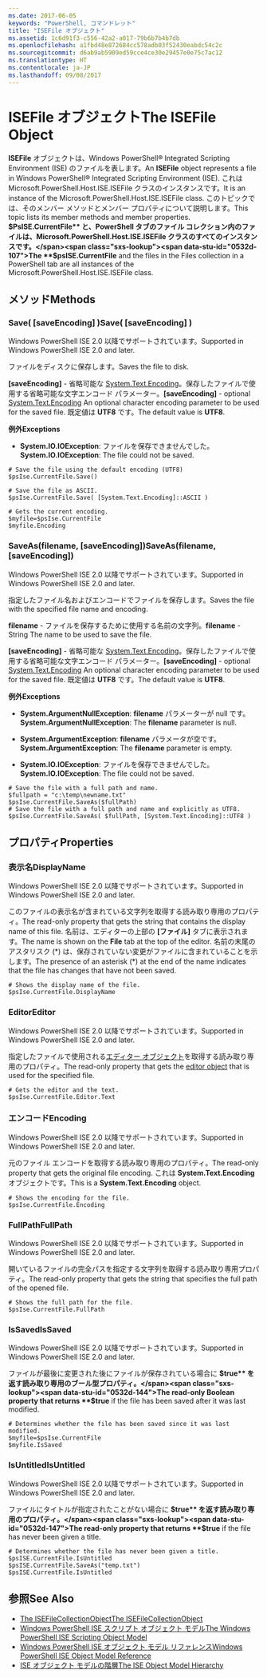 ```yaml
---
ms.date: 2017-06-05
keywords: "PowerShell, コマンドレット"
title: "ISEFile オブジェクト"
ms.assetid: 1c6d91f3-c556-42a2-a017-79b6b7b4b7db
ms.openlocfilehash: a1fbd48e872684cc578adb03f52430eabdc54c2c
ms.sourcegitcommit: d6ab9ab5909ed59cce4ce30e29457e0e75c7ac12
ms.translationtype: HT
ms.contentlocale: ja-JP
ms.lasthandoff: 09/08/2017
---
```

# <a name="the-isefile-object"></a><span data-ttu-id="0532d-103">ISEFile オブジェクト</span><span class="sxs-lookup"><span data-stu-id="0532d-103">The ISEFile Object</span></span>
  <span data-ttu-id="0532d-104">**ISEFile** オブジェクトは、Windows PowerShell® Integrated Scripting Environment (ISE) のファイルを表します。</span><span class="sxs-lookup"><span data-stu-id="0532d-104">An **ISEFile** object represents a file in Windows PowerShell® Integrated Scripting Environment (ISE).</span></span> <span data-ttu-id="0532d-105">これは Microsoft.PowerShell.Host.ISE.ISEFile クラスのインスタンスです。</span><span class="sxs-lookup"><span data-stu-id="0532d-105">It is an instance of the Microsoft.PowerShell.Host.ISE.ISEFile class.</span></span> <span data-ttu-id="0532d-106">このトピックでは、そのメンバー メソッドとメンバー プロパティについて説明します。</span><span class="sxs-lookup"><span data-stu-id="0532d-106">This topic lists its member methods and member properties.</span></span> <span data-ttu-id="0532d-107">**$PsISE.CurrentFile** と、PowerShell タブのファイル コレクション内のファイルは、Microsoft.PowerShell.Host.ISE.ISEFile クラスのすべてのインスタンスです。</span><span class="sxs-lookup"><span data-stu-id="0532d-107">The **$psISE.CurrentFile** and the files in the Files collection in a PowerShell tab are all instances of the Microsoft.PowerShell.Host.ISE.ISEFile class.</span></span>

## <a name="methods"></a><span data-ttu-id="0532d-108">メソッド</span><span class="sxs-lookup"><span data-stu-id="0532d-108">Methods</span></span>

### <a name="save-saveencoding-"></a><span data-ttu-id="0532d-109">Save\( \[saveEncoding\] \)</span><span class="sxs-lookup"><span data-stu-id="0532d-109">Save\( \[saveEncoding\] \)</span></span>
  <span data-ttu-id="0532d-110">Windows PowerShell ISE 2.0 以降でサポートされています。</span><span class="sxs-lookup"><span data-stu-id="0532d-110">Supported in Windows PowerShell ISE 2.0 and later.</span></span> 

 <span data-ttu-id="0532d-111">ファイルをディスクに保存します。</span><span class="sxs-lookup"><span data-stu-id="0532d-111">Saves the file to disk.</span></span>

 <span data-ttu-id="0532d-112">**\[saveEncoding\]** - 省略可能な [System.Text.Encoding](http://msdn.microsoft.com/library/system.text.encoding.aspx)。保存したファイルで使用する省略可能な文字エンコード パラメーター。</span><span class="sxs-lookup"><span data-stu-id="0532d-112">**\[saveEncoding\]** - optional [System.Text.Encoding](http://msdn.microsoft.com/library/system.text.encoding.aspx) An optional character encoding parameter to be used for the saved file.</span></span> <span data-ttu-id="0532d-113">既定値は **UTF8** です。</span><span class="sxs-lookup"><span data-stu-id="0532d-113">The default value is **UTF8**.</span></span>

 <span data-ttu-id="0532d-114">**例外**</span><span class="sxs-lookup"><span data-stu-id="0532d-114">**Exceptions**</span></span>
 -   <span data-ttu-id="0532d-115">**System.IO.IOException**: ファイルを保存できませんでした。</span><span class="sxs-lookup"><span data-stu-id="0532d-115">**System.IO.IOException**: The file could not be saved.</span></span>

```
# Save the file using the default encoding (UTF8)
$psIse.CurrentFile.Save()

# Save the file as ASCII.
$psIse.CurrentFile.Save( [System.Text.Encoding]::ASCII )

# Gets the current encoding.
$myfile=$psIse.CurrentFile
$myfile.Encoding

```

### <a name="saveasfilename-saveencoding"></a><span data-ttu-id="0532d-116">SaveAs\(filename, \[saveEncoding\]\)</span><span class="sxs-lookup"><span data-stu-id="0532d-116">SaveAs\(filename, \[saveEncoding\]\)</span></span>
  <span data-ttu-id="0532d-117">Windows PowerShell ISE 2.0 以降でサポートされています。</span><span class="sxs-lookup"><span data-stu-id="0532d-117">Supported in Windows PowerShell ISE 2.0 and later.</span></span> 

 <span data-ttu-id="0532d-118">指定したファイル名およびエンコードでファイルを保存します。</span><span class="sxs-lookup"><span data-stu-id="0532d-118">Saves the file with the specified file name and encoding.</span></span>

 <span data-ttu-id="0532d-119">**filename** - ファイルを保存するために使用する名前の文字列。</span><span class="sxs-lookup"><span data-stu-id="0532d-119">**filename** - String The name to be used to save the file.</span></span>

 <span data-ttu-id="0532d-120">**\[saveEncoding\]** - 省略可能な [System.Text.Encoding](http://msdn.microsoft.com/library/system.text.encoding.aspx)。保存したファイルで使用する省略可能な文字エンコード パラメーター。</span><span class="sxs-lookup"><span data-stu-id="0532d-120">**\[saveEncoding\]** - optional [System.Text.Encoding](http://msdn.microsoft.com/library/system.text.encoding.aspx) An optional character encoding parameter to be used for the saved file.</span></span> <span data-ttu-id="0532d-121">既定値は **UTF8** です。</span><span class="sxs-lookup"><span data-stu-id="0532d-121">The default value is **UTF8**.</span></span>

 <span data-ttu-id="0532d-122">**例外**</span><span class="sxs-lookup"><span data-stu-id="0532d-122">**Exceptions**</span></span>
 -   <span data-ttu-id="0532d-123">**System.ArgumentNullException**: **filename** パラメーターが null です。</span><span class="sxs-lookup"><span data-stu-id="0532d-123">**System.ArgumentNullException**: The **filename** parameter is null.</span></span>

- <span data-ttu-id="0532d-124">**System.ArgumentException**: **filename** パラメータが空です。</span><span class="sxs-lookup"><span data-stu-id="0532d-124">**System.ArgumentException**: The **filename** parameter is empty.</span></span>

- <span data-ttu-id="0532d-125">**System.IO.IOException**: ファイルを保存できませんでした。</span><span class="sxs-lookup"><span data-stu-id="0532d-125">**System.IO.IOException**: The file could not be saved.</span></span>

```
# Save the file with a full path and name. 
$fullpath = "c:\temp\newname.txt"
$psIse.CurrentFile.SaveAs($fullPath) 
# Save the file with a full path and name and explicitly as UTF8. 
$psIse.CurrentFile.SaveAs( $fullPath, [System.Text.Encoding]::UTF8 )

```

## <a name="properties"></a><span data-ttu-id="0532d-126">プロパティ</span><span class="sxs-lookup"><span data-stu-id="0532d-126">Properties</span></span>

### <a name="displayname"></a><span data-ttu-id="0532d-127">表示名</span><span class="sxs-lookup"><span data-stu-id="0532d-127">DisplayName</span></span>
  <span data-ttu-id="0532d-128">Windows PowerShell ISE 2.0 以降でサポートされています。</span><span class="sxs-lookup"><span data-stu-id="0532d-128">Supported in Windows PowerShell ISE 2.0 and later.</span></span>

 <span data-ttu-id="0532d-129">このファイルの表示名が含まれている文字列を取得する読み取り専用のプロパティ。</span><span class="sxs-lookup"><span data-stu-id="0532d-129">The read-only property that gets the string that contains the display name of this file.</span></span> <span data-ttu-id="0532d-130">名前は、エディターの上部の **[ファイル]** タブに表示されます。</span><span class="sxs-lookup"><span data-stu-id="0532d-130">The name is shown on the **File** tab at the top of the editor.</span></span> <span data-ttu-id="0532d-131">名前の末尾のアスタリスク \(\*\) は、保存されていない変更がファイルに含まれていることを示します。</span><span class="sxs-lookup"><span data-stu-id="0532d-131">The presence of an asterisk \(\*\) at the end of the name indicates that the file has changes that have not been saved.</span></span>

```
# Shows the display name of the file.
$psIse.CurrentFile.DisplayName

```

### <a name="editor"></a><span data-ttu-id="0532d-132">Editor</span><span class="sxs-lookup"><span data-stu-id="0532d-132">Editor</span></span>
  <span data-ttu-id="0532d-133">Windows PowerShell ISE 2.0 以降でサポートされています。</span><span class="sxs-lookup"><span data-stu-id="0532d-133">Supported in Windows PowerShell ISE 2.0 and later.</span></span> 

 <span data-ttu-id="0532d-134">指定したファイルで使用される[エディター オブジェクト](The-ISEEditor-Object.md)を取得する読み取り専用のプロパティ。</span><span class="sxs-lookup"><span data-stu-id="0532d-134">The read-only property that gets the [editor object](The-ISEEditor-Object.md) that is used for the specified file.</span></span>

```
# Gets the editor and the text.
$psIse.CurrentFile.Editor.Text

```

### <a name="encoding"></a><span data-ttu-id="0532d-135">エンコード</span><span class="sxs-lookup"><span data-stu-id="0532d-135">Encoding</span></span>
  <span data-ttu-id="0532d-136">Windows PowerShell ISE 2.0 以降でサポートされています。</span><span class="sxs-lookup"><span data-stu-id="0532d-136">Supported in Windows PowerShell ISE 2.0 and later.</span></span> 

 <span data-ttu-id="0532d-137">元のファイル エンコードを取得する読み取り専用のプロパティ。</span><span class="sxs-lookup"><span data-stu-id="0532d-137">The read-only property that gets the original file encoding.</span></span> <span data-ttu-id="0532d-138">これは **System.Text.Encoding** オブジェクトです。</span><span class="sxs-lookup"><span data-stu-id="0532d-138">This is a **System.Text.Encoding** object.</span></span>

```
# Shows the encoding for the file. 
$psIse.CurrentFile.Encoding

```

### <a name="fullpath"></a><span data-ttu-id="0532d-139">FullPath</span><span class="sxs-lookup"><span data-stu-id="0532d-139">FullPath</span></span>
  <span data-ttu-id="0532d-140">Windows PowerShell ISE 2.0 以降でサポートされています。</span><span class="sxs-lookup"><span data-stu-id="0532d-140">Supported in Windows PowerShell ISE 2.0 and later.</span></span> 

 <span data-ttu-id="0532d-141">開いているファイルの完全パスを指定する文字列を取得する読み取り専用プロパティ。</span><span class="sxs-lookup"><span data-stu-id="0532d-141">The read-only property that gets the string that specifies the full path of the opened file.</span></span>

```
# Shows the full path for the file. 
$psIse.CurrentFile.FullPath

```

### <a name="issaved"></a><span data-ttu-id="0532d-142">IsSaved</span><span class="sxs-lookup"><span data-stu-id="0532d-142">IsSaved</span></span>
  <span data-ttu-id="0532d-143">Windows PowerShell ISE 2.0 以降でサポートされています。</span><span class="sxs-lookup"><span data-stu-id="0532d-143">Supported in Windows PowerShell ISE 2.0 and later.</span></span> 

 <span data-ttu-id="0532d-144">ファイルが最後に変更された後にファイルが保存されている場合に **$true** を返す読み取り専用のブール型プロパティ。</span><span class="sxs-lookup"><span data-stu-id="0532d-144">The read-only Boolean property that returns **$true** if the file has been saved after it was last modified.</span></span>

```
# Determines whether the file has been saved since it was last modified.
$myfile=$psIse.CurrentFile
$myfile.IsSaved

```

### <a name="isuntitled"></a><span data-ttu-id="0532d-145">IsUntitled</span><span class="sxs-lookup"><span data-stu-id="0532d-145">IsUntitled</span></span>
  <span data-ttu-id="0532d-146">Windows PowerShell ISE 2.0 以降でサポートされています。</span><span class="sxs-lookup"><span data-stu-id="0532d-146">Supported in Windows PowerShell ISE 2.0 and later.</span></span> 

 <span data-ttu-id="0532d-147">ファイルにタイトルが指定されたことがない場合に **$true** を返す読み取り専用のプロパティ。</span><span class="sxs-lookup"><span data-stu-id="0532d-147">The read-only property that returns **$true** if the file has never been given a title.</span></span>

```
# Determines whether the file has never been given a title.
$psISE.CurrentFile.IsUntitled
$psISE.CurrentFile.SaveAs("temp.txt")
$psISE.CurrentFile.IsUntitled

```

## <a name="see-also"></a><span data-ttu-id="0532d-148">参照</span><span class="sxs-lookup"><span data-stu-id="0532d-148">See Also</span></span>
- [<span data-ttu-id="0532d-149">The ISEFileCollectionObject</span><span class="sxs-lookup"><span data-stu-id="0532d-149">The ISEFileCollectionObject</span></span>](The-ISEFileCollection-Object.md) 
- [<span data-ttu-id="0532d-150">Windows PowerShell ISE スクリプト オブジェクト モデル</span><span class="sxs-lookup"><span data-stu-id="0532d-150">The Windows PowerShell ISE Scripting Object Model</span></span>](The-Windows-PowerShell-ISE-Scripting-Object-Model.md) 
- [<span data-ttu-id="0532d-151">Windows PowerShell ISE オブジェクト モデル リファレンス</span><span class="sxs-lookup"><span data-stu-id="0532d-151">Windows PowerShell ISE Object Model Reference</span></span>](Windows-PowerShell-ISE-Object-Model-Reference.md)
- [<span data-ttu-id="0532d-152">ISE オブジェクト モデルの階層</span><span class="sxs-lookup"><span data-stu-id="0532d-152">The ISE Object Model Hierarchy</span></span>](The-ISE-Object-Model-Hierarchy.md)

